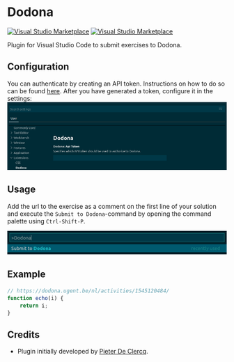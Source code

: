 # Dodona

[![Visual Studio Marketplace](https://vsmarketplacebadge.apphb.com/version-short/thepieterdc.dodona-plugin-vscode.svg)](https://marketplace.visualstudio.com/items?itemName=thepieterdc.dodona-plugin-vscode)
[![Visual Studio Marketplace](https://vsmarketplacebadge.apphb.com/installs-short/thepieterdc.dodona-plugin-vscode.svg?style=flat-square)](https://marketplace.visualstudio.com/items?itemName=thepieterdc.dodona-plugin-vscode)

Plugin for Visual Studio Code to submit exercises to Dodona.

## Configuration
You can authenticate by creating an API token. Instructions on how to do so can be found [here](https://dodona-edu.github.io/guides/creating-an-api-token/). After you have generated a token, configure it in the settings:
![API token](assets/api-token.png)

## Usage
Add the url to the exercise as a comment on the first line of your solution and execute the `Submit to Dodona`-command by opening the command palette using `Ctrl-Shift-P`. 

![Submit](assets/submit.png)

## Example
```javascript
// https://dodona.ugent.be/nl/activities/1545120484/
function echo(i) {
    return i;
}
```

## Credits
- Plugin initially developed by [Pieter De Clercq](https://thepieterdc.github.io/).
